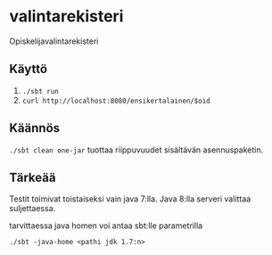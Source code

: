 # valintarekisteri

Opiskelijavalintarekisteri


## Käyttö

1. `./sbt run`
2. `curl http://localhost:8080/ensikertalainen/$oid`


## Käännös

`./sbt clean one-jar` tuottaa riippuvuudet sisältävän asennuspaketin.


## Tärkeää

Testit toimivat toistaiseksi vain java 7:lla. Java 8:lla serveri valittaa suljettaessa.

tarvittaessa java homen voi antaa sbt:lle parametrilla

```
./sbt -java-home <pathi jdk 1.7:n>
```
